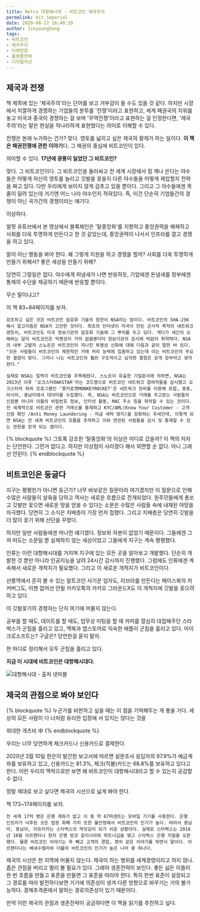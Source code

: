 ```yaml
---
title: Retro 대항해시대 - 비트코인 제국주의
permalink: bit_imperial
date: 2020-08-17 16:40:20
author: JinyoungSong
tags:
- 비트코인
- 제국주의
- 미래전망
- 플랫폼전략
- 디지털자산
---
```


## 제국과 전쟁

책 제목에 있는 '제국주의'라는 단어를 보고 거부감이 들 수도 있을 것 같다. 하지만 시장에서 치열하게 경쟁하는 기업들의 분투를 '전쟁'이라고 표현하고, 세계 패권국의 지위를 놓고 미국과 중국이 경쟁하는 걸 보며 '무역전쟁'이라고 표현하는 걸 인정한다면, '제국주의'라는 말은 현실을 적나라하게 표현했다는 의미로 이해할 수 있다. 

전쟁은 본래 누가하는 건가? 맞다. 영토를 넓히고 싶은 제국의 황제가 하는 일이다. **이 책은 패권전쟁에 관한 이야기**다. 그 패권의 중심에 비트코인이 있다. 

의아할 수 있다. **17년에 광풍이 일었던 그 비트코인?** 

맞다. 그 비트코인이다. 그 비트코인을 둘러싸고 전 세계 시장에서 힘 깨나 쓴다는 야수들은 어떻게 자신의 영토를 늘리고 깃발을 꽂을지 다른 야수들을 어떻게 제압할지 전략을 짜고 있다. 다만 우리에게 보이지 않게 감추고 있을 뿐이다. 그리고 그 야수들에겐 목줄이 달려 있는데 거기엔 어느 나라 야수인지 적혀있다. 즉, 이건 단순히 기업들간의 경쟁이 아닌 국가간의 경쟁이라는 얘기다.

이상하다.

얼핏 유튜브에서 본 영상에서 블록체인은 '탈중앙화'를 지향하고 중앙권력을 해체하고 사회를 더욱 투명하게 만든다고 한 것 같았는데, 중앙권력이 나서서 인프라를 깔고 경쟁을 하고 있다. 

말이 아닌 행동을 봐야 한다. 왜 그렇게 지원을 하고 경쟁을 할까? 사회를 더욱 투명하게 만들기 위해서? 좋은 세상을 만들기 위해?

당연히 그럴일은 없다. 
야수에게 피냄새가 나면 반응하듯, 기업에겐 돈냄새를 정부에겐 통제의 수단을 제공하기 때문에 반응할 뿐이다. 

무슨 말이냐고? 

이 책 83~84페이지를 보자.

```
강조하고 싶은 것은 비트코인 암호화 기술의 원천이 NSA라는 점이다. 비트코인의 SHA-256 해시 알고리즘은 NSA가 고안한 것이다. 최초의 인터넷이 미국이 만든 군사적 목적의 네트워크였듯이, 비트코인도 미국 정보기관의 암호화 기술에 그 뿌리를 두고 있다. 게다가 세간의 오해와는 달리 비트코인은 익명성이 거의 없을뿐더러 정보기관의 감시에 턱없이 취약하다. NSA의 내부 고발자 스노든은 비트코인의 지나친 투명성 신화에 대해 다음과 같이 말한 바 있다. "모든 사람들이 비트코인의 제한적인 거래 처리 능력에 집중하고 있는데 이는 비트코인의 주요한 결함이 맞다. 그러나 나는 비트코인의 훨씬 구조적이고 심각한 결함은 공개 장부라고 생각한다."

실제로 NSA는 일찍이 비트코인을 주목해왔다. 스노든이 유출한 기밀문서에 의하면, NSA는 2013년 이후 '오크스타OAKSTAR'라는 코드명으로 비트코인 네트워크 참여자들을 감시했고 오크스타의 하위 프로그램인 '몽키로켓MONKEYROCKET'은 네트워크 장비를 이용해 유럽, 중동, 아시아, 중남미에서 데이터를 수집했다. 즉, NSA는 비트코인으로 거래를 주고받는 사람들의 신원뿐 아니라 이들의 비밀번호 정보, 인터넷 활동, MAC 주소 등을 파악할 수 있는 것이다. 전 세계적으로 비트코인 관련 거래소를 통제하고 KYC/AML(Know Your Customer - 고객 신원 확인 /Anti Money Laundering - 자금 세탁 방지)을 강화하는 추세인데, 이렇게 되면 NSA는 전 세계 비트코인의 흐름을 추적하고 이와 연관된 사람들을 감시 및 통제할 수 있는 권한을 얻게 되는 셈이다.
```

{% blockquote %}
그토록 강조한 '탈중앙화'의 이상은 어디로 갔을까? 이 책의 저자는 단언한다. 그런거 없다고. 하지만 이상점이 사라졌다 해서 외면할 순 없다. 아니 그래선 안된다. 
{% endblockquote %}

## 비트코인은 둥글다

지구는 평평한가 아니면 둥근가? 너무 바보같은 질문이라 여기겠지만 이 질문으로 인해 수많은 사람들이 살육을 당하고 역사는 새로운 흐름으로 전개되었다. 원주민들에게 총쏘고 깃발만 꽂으면 새로운 땅을 얻을 수 있다는 소문은 수많은 사람들 속에 내재된 야망을 자극했다. 당연히 그 소식은 지배층이 가장 먼저 접했다. 그리고 지배층은 당연히 깃발을 더 많이 꽂기 위해 선단을 꾸렸다. 

하지만 일반 사람들에겐 머나먼 얘기였다. 정보와 자본이 없었기 때문이다. 그들에겐 그저 떠도는 소문일 뿐 실제하지 않는 세상이었고 그들에게 지구는 계속 평평했다.

인류는 이런 대항해시대를 거치며 지구에 있는 모든 곳을 알아보고 개발했다. 단순히 개발한 것 뿐만 아니라 인공지능을 날려 24시간 감시까지 진행했다. 그럼에도 인류에겐 계속해서 새로운 개척지가 필요했다. 그리고 이 새로운 개척지가 비트코인이다. 

선릉역에서 흔히 볼 수 있는 알트코인 사기꾼 업자도, 리브라를 만든다는 페이스북의 저커버그도, 이젠 없어선 안될 카카오톡의 카카오 그라운드X도 이 개척지에 깃발을 꽂으려 하고 있다. 

이 깃발꽂기의 경쟁자는 단지 여기에 머물지 않는다.

공부를 할 때도, 데이트를 할 때도, 업무상 미팅을 할 때 커피를 열심히 대접해주던 스타벅스가 군침을 흘리고 있고, 맥북과 앱스토어로 익숙한 애플이 군침을 흘리고 있다. 마이크로소프트는? 구글은? 당연한걸 묻지 말자.

한 마디로 정리해서 모두 군침을 흘리고 있다.

**지금 이 시대에 비트코인은 대항해시대다.**

![대항해시대 - 출처 넷마블](./bit_imperial/hanghae.jpg)

## 제국의 관점으로 봐야 보인다

{% blockquote %}
누군가를 비판하고 싶을 때는 이 점을 기억해두는 게 좋을 거다. 세상의 모든 사람이 다 너처럼 유리한 입장에 서 있지는 않다는 것을

위대한 개츠비 中
{% endblockquote %}

우리는 너무 당연하게 체크카드나 신용카드로 결제한다. 

2020년 3월 10일 한은이 발간한 보고서에 따르면 설문조사 응답자의 97.9%가 예금계좌를 보유하고 있고, 신용카드는 81.3%, 체크(직불)카드는 68.8%를 보유하고 있다고 한다. 이런 우리의 맥락으로만 보면 왜 비트코인이 대항해시대라고 할 수 있는지 공감할 수 없다. 

정말 제대로 보고 싶다면 제국의 시선으로 넓게 봐야 한다. 

책 173~174페이지를 보자.

```
전 세계 17억 명은 은행 계좌가 없고 이 중 약 67퍼센트는 모바일 기기를 사용한다. 은행 인프라가 낙후된 곳은 법정 화폐 가치 또한 불안정해서 비트코인의 인기가 높다. 따라서 중남미, 동남아, 아프리카는 스타벅스의 먹잇감이 되기 쉬운 상황이다. 실제로 스타벅스는 2018년 10월 아르헨티나 현지 은행 방코 갈리시아와 파트너십을 맺고 스타벅스 은행 지점을 오픈했다. 물론 비트코인 이야기는 쏙 빼고 고객의 경험, 편의 같은 이야기를 하면서 말이다. 아르헨티나는 베네수엘라와 더불어 비트코인의 인기가 높은 나라 중 하나다.
```

제국의 시선은 한 지역에 머물지 않는다. 제국이 하는 행위를 세계경영이라고 하지 않나. 좁은 관점을 버리고 멀리 볼 필요가 있다. 그래야 생존전략이 보인다. 좋든 싫든 이들이 한 번 흐름을 만들고 표준을 만들면 그 표준을 따라야 한다. 특히 한번 표준이 설정되고 그 경로를 따라 발전하다보면 거기에 의존성이 생겨 다른 방향으로 바꾸기는 거의 불가능하다. 경제추격론에서 말하는 경로의존성이 있기 때문이다. 

만약 이런 제국의 관점과 생존전략이 궁금하다면 이 책을 읽기를 추천하고 싶다.
